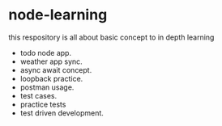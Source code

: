 # node-learning

this respository is all about basic concept to in depth learning

- todo node app.
- weather app sync.
- async await concept.
- loopback practice.
- postman usage.
- test cases.
- practice tests
- test driven development.
